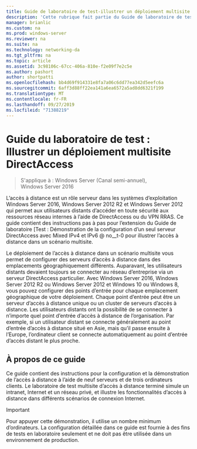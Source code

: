 ```yaml
---
title: Guide de laboratoire de test-illustrer un déploiement multisite DirectAccess
description: 'Cette rubrique fait partie du Guide de laboratoire de test : illustrer un déploiement multisite DirectAccess pour Windows Server 2016'
manager: brianlic
ms.custom: na
ms.prod: windows-server
ms.reviewer: na
ms.suite: na
ms.technology: networking-da
ms.tgt_pltfrm: na
ms.topic: article
ms.assetid: 3c98106c-67cc-406a-810e-f2e09f7e2c5e
ms.author: pashort
author: shortpatti
ms.openlocfilehash: bb4d69f914331e8fa7a06c6dd77ea342d5eefc6a
ms.sourcegitcommit: 6aff3d88ff22ea141a6ea6572a5ad8dd6321f199
ms.translationtype: MT
ms.contentlocale: fr-FR
ms.lasthandoff: 09/27/2019
ms.locfileid: "71388219"
---
```

# <a name="test-lab-guide-demonstrate-a-directaccess-multisite-deployment"></a>Guide du laboratoire de test : Illustrer un déploiement multisite DirectAccess

>S'applique à : Windows Server (Canal semi-annuel), Windows Server 2016

L’accès à distance est un rôle serveur dans les systèmes d’exploitation Windows Server 2016, Windows Server 2012 R2 et Windows Server 2012 qui permet aux utilisateurs distants d’accéder en toute sécurité aux ressources réseau internes à l’aide de DirectAccess ou du VPN RRAS. Ce guide contient des instructions pas à pas pour l’extension du Guide de laboratoire [Test : Démonstration de la configuration d’un seul serveur DirectAccess avec Mixed IPv4 et IPv6 @ no__t-0 pour illustrer l’accès à distance dans un scénario multisite.  
  
Le déploiement de l’accès à distance dans un scénario multisite vous permet de configurer des serveurs d’accès à distance dans des emplacements géographiquement différents. Auparavant, les utilisateurs distants devaient toujours se connecter au réseau d’entreprise via un serveur DirectAccess particulier. Avec Windows Server 2016, Windows Server 2012 R2 ou Windows Server 2012 et Windows 10 ou Windows 8, vous pouvez configurer des points d’entrée pour chaque emplacement géographique de votre déploiement. Chaque point d’entrée peut être un serveur d’accès à distance unique ou un cluster de serveurs d’accès à distance. Les utilisateurs distants ont la possibilité de se connecter à n’importe quel point d’entrée d’accès à distance de l’organisation. Par exemple, si un utilisateur distant se connecte généralement au point d’entrée d’accès à distance situé en Asie, mais qu’il passe ensuite à l’Europe, l’ordinateur client se connecte automatiquement au point d’entrée d’accès distant le plus proche.  
  
## <a name="about-this-guide"></a>À propos de ce guide  
Ce guide contient des instructions pour la configuration et la démonstration de l’accès à distance à l’aide de neuf serveurs et de trois ordinateurs clients. Le laboratoire de test multisite d’accès à distance terminé simule un intranet, Internet et un réseau privé, et illustre les fonctionnalités d’accès à distance dans différents scénarios de connexion Internet.  
  
> [!IMPORTANT]  
> Pour appuyer cette démonstration, il utilise un nombre minimum d’ordinateurs. La configuration détaillée dans ce guide est fournie à des fins de tests en laboratoire seulement et ne doit pas être utilisée dans un environnement de production.  
  


